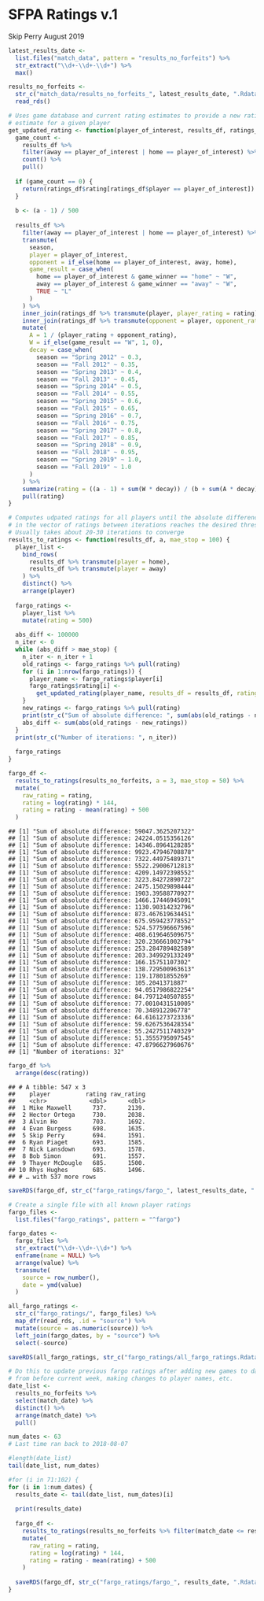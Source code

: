 SFPA Ratings v.1
================
Skip Perry
August 2019

``` r
latest_results_date <- 
  list.files("match_data", pattern = "results_no_forfeits") %>% 
  str_extract("\\d+-\\d+-\\d+") %>% 
  max()

results_no_forfeits <- 
  str_c("match_data/results_no_forfeits_", latest_results_date, ".Rdata") %>% 
  read_rds()

# Uses game database and current rating estimates to provide a new rating 
# estimate for a given player 
get_updated_rating <- function(player_of_interest, results_df, ratings_df, a) {
  game_count <- 
    results_df %>% 
    filter(away == player_of_interest | home == player_of_interest) %>% 
    count() %>% 
    pull()
  
  if (game_count == 0) {
    return(ratings_df$rating[ratings_df$player == player_of_interest])
  }
  
  b <- (a - 1) / 500
  
  results_df %>% 
    filter(away == player_of_interest | home == player_of_interest) %>% 
    transmute(
      season,
      player = player_of_interest,
      opponent = if_else(home == player_of_interest, away, home),
      game_result = case_when(
        home == player_of_interest & game_winner == "home" ~ "W",
        away == player_of_interest & game_winner == "away" ~ "W",
        TRUE ~ "L"
      )
    ) %>% 
    inner_join(ratings_df %>% transmute(player, player_rating = rating), by = "player") %>% 
    inner_join(ratings_df %>% transmute(opponent = player, opponent_rating = rating), by = "opponent") %>% 
    mutate(
      A = 1 / (player_rating + opponent_rating),
      W = if_else(game_result == "W", 1, 0),
      decay = case_when(
        season == "Spring 2012" ~ 0.3,
        season == "Fall 2012" ~ 0.35,
        season == "Spring 2013" ~ 0.4,
        season == "Fall 2013" ~ 0.45,
        season == "Spring 2014" ~ 0.5,
        season == "Fall 2014" ~ 0.55,
        season == "Spring 2015" ~ 0.6,
        season == "Fall 2015" ~ 0.65,
        season == "Spring 2016" ~ 0.7,
        season == "Fall 2016" ~ 0.75,
        season == "Spring 2017" ~ 0.8,
        season == "Fall 2017" ~ 0.85,
        season == "Spring 2018" ~ 0.9,
        season == "Fall 2018" ~ 0.95,
        season == "Spring 2019" ~ 1.0,
        season == "Fall 2019" ~ 1.0
      )
    ) %>% 
    summarize(rating = ((a - 1) + sum(W * decay)) / (b + sum(A * decay))) %>% 
    pull(rating)
}

# Computes udpated ratings for all players until the absolute difference 
# in the vector of ratings between iterations reaches the desired threshold
# Usually takes about 20-30 iterations to converge
results_to_ratings <- function(results_df, a, mae_stop = 100) {
  player_list <- 
    bind_rows(
      results_df %>% transmute(player = home), 
      results_df %>% transmute(player = away)
    ) %>% 
    distinct() %>% 
    arrange(player)
  
  fargo_ratings <- 
    player_list %>% 
    mutate(rating = 500)
  
  abs_diff <- 100000
  n_iter <- 0
  while (abs_diff > mae_stop) {
    n_iter <- n_iter + 1
    old_ratings <- fargo_ratings %>% pull(rating)
    for (i in 1:nrow(fargo_ratings)) {
      player_name <- fargo_ratings$player[i]
      fargo_ratings$rating[i] <- 
        get_updated_rating(player_name, results_df = results_df, ratings_df = fargo_ratings, a = a)
    }
    new_ratings <- fargo_ratings %>% pull(rating)
    print(str_c("Sum of absolute difference: ", sum(abs(old_ratings - new_ratings))))
    abs_diff <- sum(abs(old_ratings - new_ratings))
  }
  print(str_c("Number of iterations: ", n_iter))
  
  fargo_ratings
}
```

``` r
fargo_df <- 
  results_to_ratings(results_no_forfeits, a = 3, mae_stop = 50) %>% 
  mutate(
    raw_rating = rating,
    rating = log(rating) * 144,
    rating = rating - mean(rating) + 500
  )
```

    ## [1] "Sum of absolute difference: 59047.3625207322"
    ## [1] "Sum of absolute difference: 24224.0515356126"
    ## [1] "Sum of absolute difference: 14346.8964128285"
    ## [1] "Sum of absolute difference: 9923.47946708878"
    ## [1] "Sum of absolute difference: 7322.44975489371"
    ## [1] "Sum of absolute difference: 5522.29006712813"
    ## [1] "Sum of absolute difference: 4209.14972398552"
    ## [1] "Sum of absolute difference: 3223.84272890722"
    ## [1] "Sum of absolute difference: 2475.15029898444"
    ## [1] "Sum of absolute difference: 1903.39588770927"
    ## [1] "Sum of absolute difference: 1466.17446945091"
    ## [1] "Sum of absolute difference: 1130.90314232796"
    ## [1] "Sum of absolute difference: 873.467619634451"
    ## [1] "Sum of absolute difference: 675.959423778552"
    ## [1] "Sum of absolute difference: 524.577596667596"
    ## [1] "Sum of absolute difference: 408.619646509675"
    ## [1] "Sum of absolute difference: 320.236661002794"
    ## [1] "Sum of absolute difference: 253.284789482589"
    ## [1] "Sum of absolute difference: 203.349929133249"
    ## [1] "Sum of absolute difference: 166.15751107302"
    ## [1] "Sum of absolute difference: 138.729500963613"
    ## [1] "Sum of absolute difference: 119.17801855269"
    ## [1] "Sum of absolute difference: 105.2041371887"
    ## [1] "Sum of absolute difference: 94.0517986822254"
    ## [1] "Sum of absolute difference: 84.7971240507855"
    ## [1] "Sum of absolute difference: 77.0010431510005"
    ## [1] "Sum of absolute difference: 70.348912206778"
    ## [1] "Sum of absolute difference: 64.6161273723336"
    ## [1] "Sum of absolute difference: 59.6267536428354"
    ## [1] "Sum of absolute difference: 55.2427511740329"
    ## [1] "Sum of absolute difference: 51.3555795097545"
    ## [1] "Sum of absolute difference: 47.8796627960676"
    ## [1] "Number of iterations: 32"

``` r
fargo_df %>% 
  arrange(desc(rating))
```

    ## # A tibble: 547 x 3
    ##    player          rating raw_rating
    ##    <chr>            <dbl>      <dbl>
    ##  1 Mike Maxwell      737.      2139.
    ##  2 Hector Ortega     730.      2038.
    ##  3 Alvin Ho          703.      1692.
    ##  4 Evan Burgess      698.      1635.
    ##  5 Skip Perry        694.      1591.
    ##  6 Ryan Piaget       693.      1585.
    ##  7 Nick Lansdown     693.      1578.
    ##  8 Bob Simon         691.      1557.
    ##  9 Thayer McDougle   685.      1500.
    ## 10 Rhys Hughes       685.      1496.
    ## # … with 537 more rows

``` r
saveRDS(fargo_df, str_c("fargo_ratings/fargo_", latest_results_date, ".Rdata"))
```

``` r
# Create a single file with all known player ratings
fargo_files <- 
  list.files("fargo_ratings", pattern = "^fargo")

fargo_dates <- 
  fargo_files %>% 
  str_extract("\\d+-\\d+-\\d+") %>% 
  enframe(name = NULL) %>% 
  arrange(value) %>% 
  transmute(
    source = row_number(),
    date = ymd(value)
  )

all_fargo_ratings <- 
  str_c("fargo_ratings/", fargo_files) %>% 
  map_dfr(read_rds, .id = "source") %>% 
  mutate(source = as.numeric(source)) %>% 
  left_join(fargo_dates, by = "source") %>% 
  select(-source)

saveRDS(all_fargo_ratings, str_c("fargo_ratings/all_fargo_ratings.Rdata"))
```

``` r
# Do this to update previous fargo ratings after adding new games to database
# from before current week, making changes to player names, etc.
date_list <- 
  results_no_forfeits %>% 
  select(match_date) %>% 
  distinct() %>% 
  arrange(match_date) %>% 
  pull()

num_dates <- 63
# Last time ran back to 2018-08-07

#length(date_list)
tail(date_list, num_dates)

#for (i in 71:102) {
for (i in 1:num_dates) {
  results_date <- tail(date_list, num_dates)[i]
  
  print(results_date)
  
  fargo_df <- 
    results_to_ratings(results_no_forfeits %>% filter(match_date <= results_date), a = 3, mae_stop = 50) %>% 
    mutate(
      raw_rating = rating,
      rating = log(rating) * 144,
      rating = rating - mean(rating) + 500
    )
  
  saveRDS(fargo_df, str_c("fargo_ratings/fargo_", results_date, ".Rdata"))
}
```
